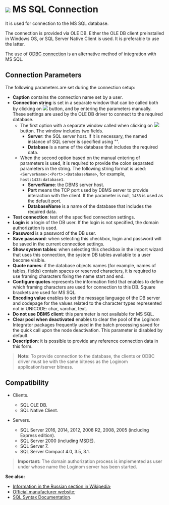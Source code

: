# ![ ](../../../images/icons/data-sources/db-mssql_default.svg) MS SQL Connection

It is used for connection to the MS SQL database.

The connection is provided via OLE DB. Either the OLE DB client preinstalled in Windows OS, or SQL Server Native Client is used. It is preferable to use the latter.

The use of [ODBC connection](./odbc.md) is an alternative method of integration with MS SQL.

## Connection Parameters

The following parameters are set during the connection setup:

* **Caption** contains the connection name set by a user.
* **Connection string** is set in a separate window that can be called both by clicking on ![ ](../../../images/extjs-theme/form/open-trigger/open-trigger_default.svg) button, and by entering the parameters manually. These settings are used by the OLE DB driver to connect to the required database.
   * The first option with a separate window called when clicking on ![ ](../../../images/extjs-theme/form/open-trigger/open-trigger_default.svg) button. The window includes two fields.
      * **Server**: the SQL server host. If it is necessary, the named instance of SQL server is specified using "".
      * **Database** is a name of the database that includes the required data.
   * When the second option based on the manual entering of parameters is used, it is required to provide the colon separated parameters in the string. The following string format is used: `<ServerName>:<Port>:<DatabaseName>`, for example, `host:1433:database1`.
      * **ServerName**: the DBMS server host.
      * **Port** means the TCP port used by DBMS server to provide interaction with the client. If the parameter is null, `1433` is used as the default port.
      * **DatabaseName** is a name of the database that includes the required data.
* **Test connection**: test of the specified connection settings.
* **Login** is a login of the DB user. If the login is not specified, the domain authorization is used.
* **Password** is a password of the DB user.
* **Save password**: when selecting this checkbox, login and password will be saved in the current connection settings.
* **Show system tables**: when selecting this checkbox in the import wizard that uses this connection, the system DB tables available to a user become visible.
* **Quote names**: if the database objects names (for example, names of tables, fields) contain spaces or reserved characters, it is required to use framing characters fixing the name start and end.
* **Configure quotes** represents the information field that enables to define which framing characters are used for connection to this DB. Square brackets are used for MS SQL.
* **Encoding value** enables to set the message language of the DB server and codepage for the values related to the character types represented not in UNICODE: char, varchar, text.
* **Do not use DBMS client**: this parameter is not available for MS SQL.
* **Clear pool when deactivated** enables to clear the pool of the Loginom Integrator packages frequently used in the batch processing saved for the quick call upon the node deactivation. This parameter is disabled by default.
* **Description**: it is possible to provide any reference connection data in this form.

> **Note:** To provide connection to the database, the clients or ODBC driver must be with the same bitness as the Loginom application/server bitness.

## Compatibility

* Clients.
   * SQL OLE DB.
   * SQL Native Client.

* Servers.
   * SQL Server 2016, 2014, 2012, 2008 R2, 2008, 2005 (including Express edition).
   * SQL Server 2000 (including MSDE).
   * SQL Server 7.
   * SQL Server Compact 4.0, 3.5, 3.1.

> **Important:** The domain authorization process is implemented as user under whose name the Loginom server has been started.

**See also:**

* [Information in the Russian section in Wikipedia](https://ru.wikipedia.org/wiki/Microsoft_SQL_Server);
* [Official manufacturer website](https://www.microsoft.com/ru-ru/sql-server);
* [SQL Syntax Documentation](https://docs.microsoft.com/ru-ru/sql/t-sql/queries/queries).
